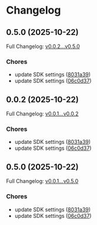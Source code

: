 # Changelog

## 0.5.0 (2025-10-22)

Full Changelog: [v0.0.2...v0.5.0](https://github.com/cellect-ai/cellect-sdk-python/compare/v0.0.2...v0.5.0)

### Chores

* update SDK settings ([8031a39](https://github.com/cellect-ai/cellect-sdk-python/commit/8031a3963d7bc27286e39d3ac1ee3fcbe65dbd23))
* update SDK settings ([06c0d37](https://github.com/cellect-ai/cellect-sdk-python/commit/06c0d37f66cdfdf7407cd72b3d63cd65f296e6d8))

## 0.0.2 (2025-10-22)

Full Changelog: [v0.0.1...v0.0.2](https://github.com/cellect-ai/cellect-sdk-python/compare/v0.0.1...v0.0.2)

### Chores

* update SDK settings ([8031a39](https://github.com/cellect-ai/cellect-sdk-python/commit/8031a3963d7bc27286e39d3ac1ee3fcbe65dbd23))
* update SDK settings ([06c0d37](https://github.com/cellect-ai/cellect-sdk-python/commit/06c0d37f66cdfdf7407cd72b3d63cd65f296e6d8))

## 0.5.0 (2025-10-22)

Full Changelog: [v0.0.1...v0.5.0](https://github.com/cellect-ai/cellect-sdk-python/compare/v0.0.1...v0.5.0)

### Chores

* update SDK settings ([8031a39](https://github.com/cellect-ai/cellect-sdk-python/commit/8031a3963d7bc27286e39d3ac1ee3fcbe65dbd23))
* update SDK settings ([06c0d37](https://github.com/cellect-ai/cellect-sdk-python/commit/06c0d37f66cdfdf7407cd72b3d63cd65f296e6d8))
